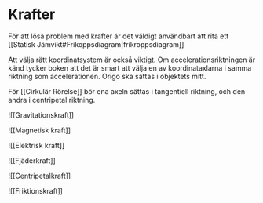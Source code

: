 # Krafter

För att lösa problem med krafter är det väldigt användbart att rita ett [[Statisk Jämvikt#Frikoppsdiagram|frikroppsdiagram]]

Att välja rätt koordinatsystem är också viktigt. Om accelerationsriktningen är känd tycker boken att det är smart att välja en av koordinataxlarna i samma riktning som accelerationen. Origo ska sättas i objektets mitt. 

För [[Cirkulär Rörelse]] bör ena axeln sättas i tangentiell riktning, och den andra i centripetal riktning. 


![[Gravitationskraft]]

![[Magnetisk kraft]] 
	
![[Elektrisk kraft]]

![[Fjäderkraft]]
	
![[Centripetalkraft]]

![[Friktionskraft]]